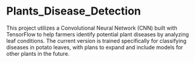 # Plants_Disease_Detection

This project utilizes a Convolutional Neural Network (CNN) built with TensorFlow to help farmers identify potential plant diseases by analyzing leaf conditions. The current version is trained specifically for classifying diseases in potato leaves, with plans to expand and include models for other plants in the future.
